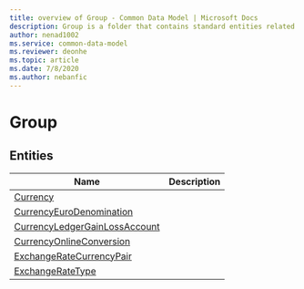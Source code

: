 ```yaml
---
title: overview of Group - Common Data Model | Microsoft Docs
description: Group is a folder that contains standard entities related to the Common Data Model.
author: nenad1002
ms.service: common-data-model
ms.reviewer: deonhe
ms.topic: article
ms.date: 7/8/2020
ms.author: nebanfic
---
```


# Group


## Entities

|Name|Description|
|---|---|
|[Currency](Currency.md)||
|[CurrencyEuroDenomination](CurrencyEuroDenomination.md)||
|[CurrencyLedgerGainLossAccount](CurrencyLedgerGainLossAccount.md)||
|[CurrencyOnlineConversion](CurrencyOnlineConversion.md)||
|[ExchangeRateCurrencyPair](ExchangeRateCurrencyPair.md)||
|[ExchangeRateType](ExchangeRateType.md)||
